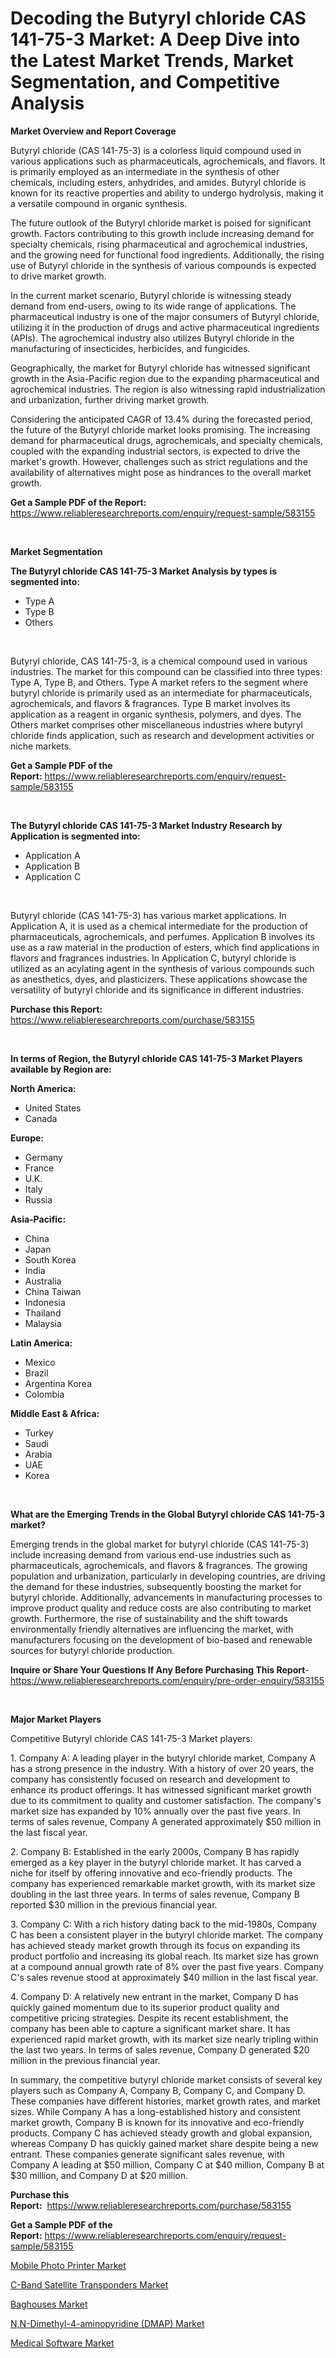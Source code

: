 <p><h1>Decoding the Butyryl chloride CAS 141-75-3 Market: A Deep Dive into the Latest Market Trends, Market Segmentation, and Competitive Analysis</h1></p><p><strong>Market Overview and Report Coverage</strong></p>
<p><p>Butyryl chloride (CAS 141-75-3) is a colorless liquid compound used in various applications such as pharmaceuticals, agrochemicals, and flavors. It is primarily employed as an intermediate in the synthesis of other chemicals, including esters, anhydrides, and amides. Butyryl chloride is known for its reactive properties and ability to undergo hydrolysis, making it a versatile compound in organic synthesis.</p><p>The future outlook of the Butyryl chloride market is poised for significant growth. Factors contributing to this growth include increasing demand for specialty chemicals, rising pharmaceutical and agrochemical industries, and the growing need for functional food ingredients. Additionally, the rising use of Butyryl chloride in the synthesis of various compounds is expected to drive market growth.</p><p>In the current market scenario, Butyryl chloride is witnessing steady demand from end-users, owing to its wide range of applications. The pharmaceutical industry is one of the major consumers of Butyryl chloride, utilizing it in the production of drugs and active pharmaceutical ingredients (APIs). The agrochemical industry also utilizes Butyryl chloride in the manufacturing of insecticides, herbicides, and fungicides.</p><p>Geographically, the market for Butyryl chloride has witnessed significant growth in the Asia-Pacific region due to the expanding pharmaceutical and agrochemical industries. The region is also witnessing rapid industrialization and urbanization, further driving market growth.</p><p>Considering the anticipated CAGR of 13.4% during the forecasted period, the future of the Butyryl chloride market looks promising. The increasing demand for pharmaceutical drugs, agrochemicals, and specialty chemicals, coupled with the expanding industrial sectors, is expected to drive the market's growth. However, challenges such as strict regulations and the availability of alternatives might pose as hindrances to the overall market growth.</p></p>
<p><strong>Get a Sample PDF of the Report:</strong> <a href="https://www.reliableresearchreports.com/enquiry/request-sample/583155">https://www.reliableresearchreports.com/enquiry/request-sample/583155</a></p>
<p>&nbsp;</p>
<p><strong>Market Segmentation</strong></p>
<p><strong>The Butyryl chloride CAS 141-75-3 Market Analysis by types is segmented into:</strong></p>
<p><ul><li>Type A</li><li>Type B</li><li>Others</li></ul></p>
<p>&nbsp;</p>
<p><p>Butyryl chloride, CAS 141-75-3, is a chemical compound used in various industries. The market for this compound can be classified into three types: Type A, Type B, and Others. Type A market refers to the segment where butyryl chloride is primarily used as an intermediate for pharmaceuticals, agrochemicals, and flavors & fragrances. Type B market involves its application as a reagent in organic synthesis, polymers, and dyes. The Others market comprises other miscellaneous industries where butyryl chloride finds application, such as research and development activities or niche markets.</p></p>
<p><strong>Get a Sample PDF of the Report:</strong>&nbsp;<a href="https://www.reliableresearchreports.com/enquiry/request-sample/583155">https://www.reliableresearchreports.com/enquiry/request-sample/583155</a></p>
<p>&nbsp;</p>
<p><strong>The Butyryl chloride CAS 141-75-3 Market Industry Research by Application is segmented into:</strong></p>
<p><ul><li>Application A</li><li>Application B</li><li>Application C</li></ul></p>
<p>&nbsp;</p>
<p><p>Butyryl chloride (CAS 141-75-3) has various market applications. In Application A, it is used as a chemical intermediate for the production of pharmaceuticals, agrochemicals, and perfumes. Application B involves its use as a raw material in the production of esters, which find applications in flavors and fragrances industries. In Application C, butyryl chloride is utilized as an acylating agent in the synthesis of various compounds such as anesthetics, dyes, and plasticizers. These applications showcase the versatility of butyryl chloride and its significance in different industries.</p></p>
<p><strong>Purchase this Report:</strong>&nbsp; <a href="https://www.reliableresearchreports.com/purchase/583155">https://www.reliableresearchreports.com/purchase/583155</a></p>
<p>&nbsp;</p>
<p><strong>In terms of Region, the Butyryl chloride CAS 141-75-3 Market Players available by Region are:</strong></p>
<p>
    <p> <strong> North America: </strong>
        <ul>
            <li>United States</li>
            <li>Canada</li>
        </ul>
        </p> 
    <p> <strong> Europe: </strong>
        <ul>
            <li>Germany</li>
            <li>France</li>
            <li>U.K.</li>
            <li>Italy</li>
            <li>Russia</li>
        </ul>
        </p> 
    <p> <strong> Asia-Pacific: </strong>
        <ul>
            <li>China</li>
            <li>Japan</li>
            <li>South Korea</li>
            <li>India</li>
            <li>Australia</li>
            <li>China Taiwan</li>
            <li>Indonesia</li>
            <li>Thailand</li>
            <li>Malaysia</li>
        </ul>
        </p> 
    <p> <strong> Latin America: </strong>
        <ul>
            <li>Mexico</li>
            <li>Brazil</li>
            <li>Argentina Korea</li>
            <li>Colombia</li>
        </ul>
        </p> 
    <p> <strong> Middle East & Africa: </strong>
        <ul>
            <li>Turkey</li>
            <li>Saudi</li>
            <li>Arabia</li>
            <li>UAE</li>
            <li>Korea</li>
        </ul>
    </p>
    </p>
<p>&nbsp;</p>
<p><strong>What are the Emerging Trends in the Global Butyryl chloride CAS 141-75-3 market?</strong></p>
<p><p>Emerging trends in the global market for butyryl chloride (CAS 141-75-3) include increasing demand from various end-use industries such as pharmaceuticals, agrochemicals, and flavors & fragrances. The growing population and urbanization, particularly in developing countries, are driving the demand for these industries, subsequently boosting the market for butyryl chloride. Additionally, advancements in manufacturing processes to improve product quality and reduce costs are also contributing to market growth. Furthermore, the rise of sustainability and the shift towards environmentally friendly alternatives are influencing the market, with manufacturers focusing on the development of bio-based and renewable sources for butyryl chloride production.</p></p>
<p><strong>Inquire or Share Your Questions If Any Before Purchasing This Report</strong>- <a href="https://www.reliableresearchreports.com/enquiry/pre-order-enquiry/583155">https://www.reliableresearchreports.com/enquiry/pre-order-enquiry/583155</a></p>
<p>&nbsp;</p>
<p><strong>Major Market Players</strong></p>
<p><p>Competitive Butyryl chloride CAS 141-75-3 Market players:</p><p>1. Company A: A leading player in the butyryl chloride market, Company A has a strong presence in the industry. With a history of over 20 years, the company has consistently focused on research and development to enhance its product offerings. It has witnessed significant market growth due to its commitment to quality and customer satisfaction. The company's market size has expanded by 10% annually over the past five years. In terms of sales revenue, Company A generated approximately $50 million in the last fiscal year.</p><p>2. Company B: Established in the early 2000s, Company B has rapidly emerged as a key player in the butyryl chloride market. It has carved a niche for itself by offering innovative and eco-friendly products. The company has experienced remarkable market growth, with its market size doubling in the last three years. In terms of sales revenue, Company B reported $30 million in the previous financial year.</p><p>3. Company C: With a rich history dating back to the mid-1980s, Company C has been a consistent player in the butyryl chloride market. The company has achieved steady market growth through its focus on expanding its product portfolio and increasing its global reach. Its market size has grown at a compound annual growth rate of 8% over the past five years. Company C's sales revenue stood at approximately $40 million in the last fiscal year.</p><p>4. Company D: A relatively new entrant in the market, Company D has quickly gained momentum due to its superior product quality and competitive pricing strategies. Despite its recent establishment, the company has been able to capture a significant market share. It has experienced rapid market growth, with its market size nearly tripling within the last two years. In terms of sales revenue, Company D generated $20 million in the previous financial year.</p><p>In summary, the competitive butyryl chloride market consists of several key players such as Company A, Company B, Company C, and Company D. These companies have different histories, market growth rates, and market sizes. While Company A has a long-established history and consistent market growth, Company B is known for its innovative and eco-friendly products. Company C has achieved steady growth and global expansion, whereas Company D has quickly gained market share despite being a new entrant. These companies generate significant sales revenue, with Company A leading at $50 million, Company C at $40 million, Company B at $30 million, and Company D at $20 million.</p></p>
<p><strong>Purchase this Report:</strong>&nbsp;&nbsp;<a href="https://www.reliableresearchreports.com/purchase/583155">https://www.reliableresearchreports.com/purchase/583155</a></p>
<p></p>
<p><strong>Get a Sample PDF of the Report:</strong>&nbsp;<a href="https://www.reliableresearchreports.com/enquiry/request-sample/583155">https://www.reliableresearchreports.com/enquiry/request-sample/583155</a></p>
<p><p><a href="https://medium.com/@ravenrussel2023/mobile-photo-printer-market-size-growth-forecast-2023-2030-2c8572dbbbe0">Mobile Photo Printer Market</a></p><p><a href="https://github.com/dzharov81/Market-Research-Report-List-1/blob/main/c-band-satellite-transponders-market.md">C-Band Satellite Transponders Market</a></p><p><a href="https://github.com/ambrozg/Market-Research-Report-List-1/blob/main/baghouses-market.md">Baghouses Market</a></p><p><a href="https://www.linkedin.com/pulse/nn-dimethyl-4-aminopyridine-dmap-market-size-share-global/">N,N-Dimethyl-4-aminopyridine (DMAP) Market</a></p><p><a href="https://medium.com/@favor.case.flash/medical-software-market-insight-market-trends-growth-forecasted-from-2023-to-2030-743ed538d9e0">Medical Software Market</a></p></p>
